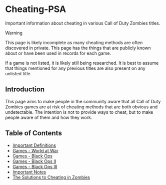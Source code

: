 # Cheating-PSA
Important information about cheating in various Call of Duty Zombies titles.

> [!WARNING]
> This page is likely incomplete as many cheating methods are often discovered in private. This page has the things that are publicly known about or have been used in records for each game. 
> 
> If a game is not listed, it is likely still being researched. It is best to assume that things mentioned for any previous titles are also present on any unlisted title.

## Introduction
This page aims to make people in the community aware that all Call of Duty Zombies games are at risk of cheating methods that are both obvious and undetectable. The intention is not to provide ways to cheat, but to make people aware of them and how they work.

## Table of Contents
- [Important Definitions](/pages/definitions/Definitions.md)
- [Games - World at War](/pages/waw/World-at-War.md)
- [Games - Black Ops](/pages/bo1/Black-Ops.md)
- [Games - Black Ops II](/pages/bo2/Black-Ops-II.md)
- [Games - Black Ops III](/pages/bo3/Black-Ops-III.md)
- [Important Notes](/pages/Important-Notes.md)
- [The Solutions to Cheating in Zombies](/pages/Solutions-to-Cheating.md)